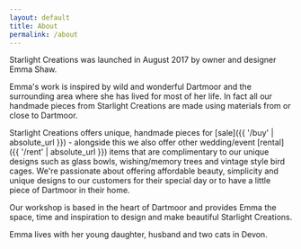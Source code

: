```yaml
---
layout: default
title: About
permalink: /about
---
```


Starlight Creations was launched in August 2017 by owner and designer Emma Shaw.

Emma's work is inspired by wild and wonderful Dartmoor and the surrounding area where she has lived for most of her life. In fact all our handmade pieces from Starlight Creations are made using materials from or close to Dartmoor.

Starlight Creations offers unique, handmade pieces for [sale]({{ '/buy' | absolute_url }}) - alongside this we also offer other wedding/event [rental]({{ '/rent' | absolute_url }}) items that are complimentary to our unique designs such as glass bowls, wishing/memory trees and vintage style bird cages. We're passionate about offering affordable beauty, simplicity and unique designs to our customers for their special day or to have a little piece of Dartmoor in their home.

Our workshop is based in the heart of Dartmoor and provides Emma the space, time and inspiration to design and make beautiful Starlight Creations.

Emma lives with her young daughter, husband and two cats in Devon.
